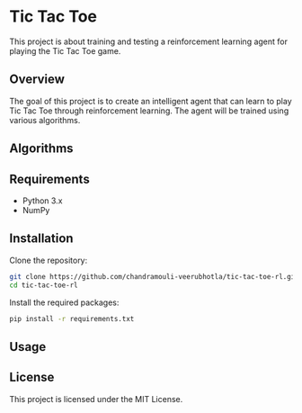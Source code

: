 # Tic Tac Toe

This project is about training and testing a reinforcement learning agent for playing the Tic Tac Toe game.

## Overview

The goal of this project is to create an intelligent agent that can learn to play Tic Tac Toe through reinforcement learning. The agent will be trained using various algorithms.

## Algorithms


## Requirements

- Python 3.x
- NumPy

## Installation

Clone the repository:

```bash
git clone https://github.com/chandramouli-veerubhotla/tic-tac-toe-rl.git
cd tic-tac-toe-rl
```

Install the required packages:

```bash
pip install -r requirements.txt
```

## Usage


## License

This project is licensed under the MIT License.